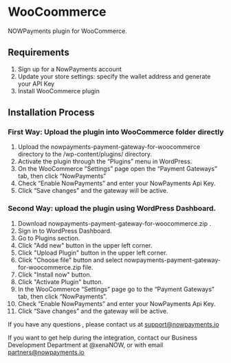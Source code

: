 # WooCoommerce
NOWPayments plugin for WooCommerce.

## Requirements
1. Sign up for a NowPayments account
2. Update your store settings: specify the wallet address and generate your API Key
3. Install WooCommerce plugin


## Installation Process
### First Way: Upload the plugin into WooCommerce folder directly
1. Upload the nowpayments-payment-gateway-for-woocommerce directory to the /wp-content/plugins/ directory.
2. Activate the plugin through the “Plugins” menu in WordPress.
3. On the WooCommerce “Settings” page open the “Payment Gateways” tab, then click “NowPayments”
4. Check “Enable NowPayments” and enter your NowPayments Api Key.
5. Click “Save changes” and the gateway will be active.

### Second Way: upload the plugin using WordPress Dashboard.
1. Download nowpayments-payment-gateway-for-woocommerce.zip .
2. Sign in to WordPress Dashboard.
3. Go to Plugins section.
4. Click "Add new" button in the upper left corner.
5. Click "Upload Plugin" button in the upper left corner.
6. Click "Choose file" button and select nowpayments-payment-gateway-for-woocommerce.zip file.
7. Click "Install now" button.
8. Click "Activate Plugin" button.
9. In the WooCommerce “Settings” page go to the “Payment Gateways” tab, then click “NowPayments”.
10. Check “Enable NowPayments” and enter your NowPayments Api Key.
11. Click “Save changes” and the gateway will be active.


If you have any questions , please contact us at support@nowpayments.io

If you want to get help during the integration, contact our Business Development Department at @xenaNOW, or with email partners@nowpayments.io
